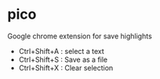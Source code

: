 # pico
Google chrome extension for save highlights

- Ctrl+Shift+A : select a text
- Ctrl+Shift+S : Save as a file
- Ctrl+Shift+X : Clear selection